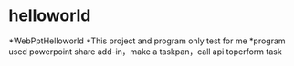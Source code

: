 # helloworld
*WebPptHelloworld
*This project and program only test for me
*program used powerpoint share add-in，make a taskpan，call  api toperform task
